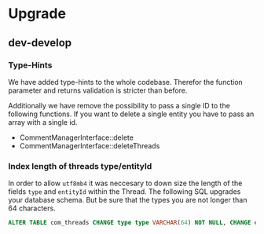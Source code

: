 # Upgrade

## dev-develop

### Type-Hints

We have added type-hints to the whole codebase. Therefor the function parameter and returns validation is stricter
than before.

Additionally we have remove the possibility to pass a single ID to the following functions. If you want to delete a
single entity you have to pass an array with a single id.

* CommentManagerInterface::delete
* CommentManagerInterface::deleteThreads

### Index length of threads type/entityId

In order to allow `utf8mb4` it was neccesary to down size the length of the fields `type` and `entityId` within the
Thread. The following SQL upgrades your database schema. But be sure that the types you are not longer than 64
characters.

```sql
ALTER TABLE com_threads CHANGE type type VARCHAR(64) NOT NULL, CHANGE entityId entityId VARCHAR(64) NOT NULL;
```
